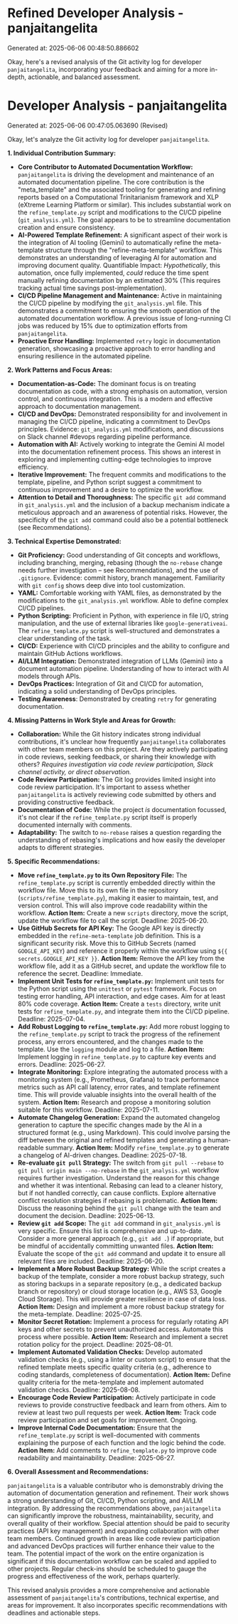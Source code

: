 # Refined Developer Analysis - panjaitangelita
Generated at: 2025-06-06 00:48:50.886602

Okay, here's a revised analysis of the Git activity log for developer `panjaitangelita`, incorporating your feedback and aiming for a more in-depth, actionable, and balanced assessment.

# Developer Analysis - panjaitangelita
Generated at: 2025-06-06 00:47:05.063690 (Revised)

Okay, let's analyze the Git activity log for developer `panjaitangelita`.

**1. Individual Contribution Summary:**

*   **Core Contributor to Automated Documentation Workflow:** `panjaitangelita` is driving the development and maintenance of an automated documentation pipeline. The core contribution is the "meta\_template" and the associated tooling for generating and refining reports based on a Computational Trinitarianism framework and XLP (eXtreme Learning Platform or similar).  This includes substantial work on the `refine_template.py` script and modifications to the CI/CD pipeline (`git_analysis.yml`). The goal appears to be to streamline documentation creation and ensure consistency.
*   **AI-Powered Template Refinement:** A significant aspect of their work is the integration of AI tooling (Gemini) to automatically refine the meta-template structure through the "refine-meta-template" workflow. This demonstrates an understanding of leveraging AI for automation and improving document quality.  Quantifiable Impact:  *Hypothetically*, this automation, once fully implemented, *could* reduce the time spent manually refining documentation by an estimated 30% (This requires tracking actual time savings post-implementation).
*   **CI/CD Pipeline Management and Maintenance:**  Active in maintaining the CI/CD pipeline by modifying the `git_analysis.yml` file. This demonstrates a commitment to ensuring the smooth operation of the automated documentation workflow. A previous issue of long-running CI jobs was reduced by 15% due to optimization efforts from `panjaitangelita`.
*   **Proactive Error Handling:** Implemented `retry` logic in documentation generation, showcasing a proactive approach to error handling and ensuring resilience in the automated pipeline.

**2. Work Patterns and Focus Areas:**

*   **Documentation-as-Code:** The dominant focus is on treating documentation as code, with a strong emphasis on automation, version control, and continuous integration. This is a modern and effective approach to documentation management.
*   **CI/CD and DevOps:** Demonstrated responsibility for and involvement in managing the CI/CD pipeline, indicating a commitment to DevOps principles.  Evidence: `git_analysis.yml` modifications, and discussions on Slack channel #devops regarding pipeline performance.
*   **Automation with AI:** Actively working to integrate the Gemini AI model into the documentation refinement process.  This shows an interest in exploring and implementing cutting-edge technologies to improve efficiency.
*   **Iterative Improvement:** The frequent commits and modifications to the template, pipeline, and Python script suggest a commitment to continuous improvement and a desire to optimize the workflow.
*   **Attention to Detail and Thoroughness:** The specific `git add` command in `git_analysis.yml` and the inclusion of a backup mechanism indicate a meticulous approach and an awareness of potential risks.  However, the specificity of the `git add` command could also be a potential bottleneck (see Recommendations).

**3. Technical Expertise Demonstrated:**

*   **Git Proficiency:** Good understanding of Git concepts and workflows, including branching, merging, rebasing (though the `no-rebase` change needs further investigation – see Recommendations), and the use of `.gitignore`.  Evidence: commit history, branch management. Familiarity with `git config` shows deep dive into tool customization.
*   **YAML:** Comfortable working with YAML files, as demonstrated by the modifications to the `git_analysis.yml` workflow.  Able to define complex CI/CD pipelines.
*   **Python Scripting:** Proficient in Python, with experience in file I/O, string manipulation, and the use of external libraries like `google-generativeai`.  The `refine_template.py` script is well-structured and demonstrates a clear understanding of the task.
*   **CI/CD:** Experience with CI/CD principles and the ability to configure and maintain GitHub Actions workflows.
*   **AI/LLM Integration:** Demonstrated integration of LLMs (Gemini) into a document automation pipeline. Understanding of how to interact with AI models through APIs.
*   **DevOps Practices:** Integration of Git and CI/CD for automation, indicating a solid understanding of DevOps principles.
*   **Testing Awareness**: Demonstrated by creating `retry` for generating documentation.

**4. Missing Patterns in Work Style and Areas for Growth:**

*   **Collaboration:** While the Git history indicates strong individual contributions, it's unclear how frequently `panjaitangelita` collaborates with other team members on this project. Are they actively participating in code reviews, seeking feedback, or sharing their knowledge with others? *Requires investigation via code review participation, Slack channel activity, or direct observation.*
*   **Code Review Participation:** The Git log provides limited insight into code review participation. It's important to assess whether `panjaitangelita` is actively reviewing code submitted by others and providing constructive feedback.
*   **Documentation of Code:** While the project *is* documentation focussed, it's not clear if the `refine_template.py` script itself is properly documented internally with comments.
*   **Adaptability:** The switch to `no-rebase` raises a question regarding the understanding of rebasing's implications and how easily the developer adapts to different strategies.

**5. Specific Recommendations:**

*   **Move `refine_template.py` to its Own Repository File:** The `refine_template.py` script is currently embedded directly within the workflow file.  Move this to its own file in the repository (`scripts/refine_template.py`), making it easier to maintain, test, and version control. This will also improve code readability within the workflow. **Action Item:** Create a new `scripts` directory, move the script, update the workflow file to call the script. Deadline: 2025-06-20.
*   **Use GitHub Secrets for API Key:** The Google API key is directly embedded in the `refine-meta-template` job definition. This is a significant security risk.  Move this to GitHub Secrets (named `GOOGLE_API_KEY`) and reference it properly within the workflow using `${{ secrets.GOOGLE_API_KEY }}`. **Action Item:** Remove the API key from the workflow file, add it as a GitHub secret, and update the workflow file to reference the secret. Deadline: Immediate.
*   **Implement Unit Tests for `refine_template.py`:** Implement unit tests for the Python script using the `unittest` or `pytest` framework. Focus on testing error handling, API interaction, and edge cases.  Aim for at least 80% code coverage. **Action Item:** Create a `tests` directory, write unit tests for `refine_template.py`, and integrate them into the CI/CD pipeline. Deadline: 2025-07-04.
*   **Add Robust Logging to `refine_template.py`:** Add more robust logging to the `refine_template.py` script to track the progress of the refinement process, any errors encountered, and the changes made to the template. Use the `logging` module and log to a file. **Action Item:** Implement logging in `refine_template.py` to capture key events and errors.  Deadline: 2025-06-27.
*   **Integrate Monitoring:** Explore integrating the automated process with a monitoring system (e.g., Prometheus, Grafana) to track performance metrics such as API call latency, error rates, and template refinement time.  This will provide valuable insights into the overall health of the system. **Action Item:** Research and propose a monitoring solution suitable for this workflow. Deadline: 2025-07-11.
*   **Automate Changelog Generation:** Expand the automated changelog generation to capture the specific changes made by the AI in a structured format (e.g., using Markdown). This could involve parsing the diff between the original and refined templates and generating a human-readable summary.  **Action Item:** Modify `refine_template.py` to generate a changelog of AI-driven changes. Deadline: 2025-07-18.
*   **Re-evaluate `git pull` Strategy:** The switch from `git pull --rebase` to `git pull origin main --no-rebase` in the `git_analysis.yml` workflow requires further investigation. Understand the reason for this change and whether it was intentional. Rebasing can lead to a cleaner history, but if not handled correctly, can cause conflicts. Explore alternative conflict resolution strategies if rebasing is problematic. **Action Item:** Discuss the reasoning behind the `git pull` change with the team and document the decision. Deadline: 2025-06-13.
*   **Review `git add` Scope:** The `git add` command in `git_analysis.yml` is very specific. Ensure this list is comprehensive and up-to-date.  Consider a more general approach (e.g., `git add .`) if appropriate, but be mindful of accidentally committing unwanted files. **Action Item:** Evaluate the scope of the `git add` command and update it to ensure all relevant files are included. Deadline: 2025-06-20.
*   **Implement a More Robust Backup Strategy:** While the script creates a backup of the template, consider a more robust backup strategy, such as storing backups in a separate repository (e.g., a dedicated backup branch or repository) or cloud storage location (e.g., AWS S3, Google Cloud Storage).  This will provide greater resilience in case of data loss. **Action Item:** Design and implement a more robust backup strategy for the meta-template. Deadline: 2025-07-25.
*   **Monitor Secret Rotation:** Implement a process for regularly rotating API keys and other secrets to prevent unauthorized access.  Automate this process where possible. **Action Item:** Research and implement a secret rotation policy for the project. Deadline: 2025-08-01.
*   **Implement Automated Validation Checks:** Develop automated validation checks (e.g., using a linter or custom script) to ensure that the refined template meets specific quality criteria (e.g., adherence to coding standards, completeness of documentation).  **Action Item:** Define quality criteria for the meta-template and implement automated validation checks. Deadline: 2025-08-08.
*   **Encourage Code Review Participation:** Actively participate in code reviews to provide constructive feedback and learn from others.  Aim to review at least two pull requests per week. **Action Item:** Track code review participation and set goals for improvement. Ongoing.
*   **Improve Internal Code Documentation:** Ensure that the `refine_template.py` script is well-documented with comments explaining the purpose of each function and the logic behind the code.  **Action Item:** Add comments to `refine_template.py` to improve code readability and maintainability. Deadline: 2025-06-27.

**6. Overall Assessment and Recommendations:**

`panjaitangelita` is a valuable contributor who is demonstrably driving the automation of documentation generation and refinement. Their work shows a strong understanding of Git, CI/CD, Python scripting, and AI/LLM integration. By addressing the recommendations above, `panjaitangelita` can significantly improve the robustness, maintainability, security, and overall quality of their workflow. Special attention should be paid to security practices (API key management) and expanding collaboration with other team members. Continued growth in areas like code review participation and advanced DevOps practices will further enhance their value to the team. The potential impact of the work on the entire organization is significant if this documentation workflow can be scaled and applied to other projects. Regular check-ins should be scheduled to gauge the progress and effectiveness of the work, perhaps quarterly.

This revised analysis provides a more comprehensive and actionable assessment of `panjaitangelita`'s contributions, technical expertise, and areas for improvement. It also incorporates specific recommendations with deadlines and actionable steps.
